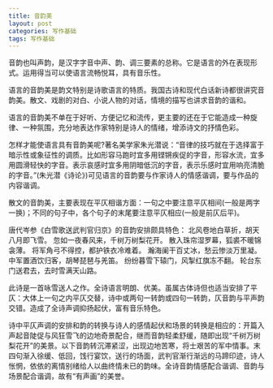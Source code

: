 ```yaml
---
title: 音韵美
layout: post
categories: 写作基础
tags: 写作基础
---
```


音韵也叫声韵，是汉字字音中声、韵、调三要素的总称。它是语言的外在表现形式。运用得当可以使语言流畅悦耳，具有音乐性。

语言的音韵美是韵文特别是诗歌语言的特质。我国古诗和现代白话新诗都很讲究音韵美。散文、戏剧的对白、小说人物的对话，情境的描写也讲求音韵的谐和。

语言的音韵美不单在于好听、方便记忆和流传，更主要的还在于它能造成一种旋律、一种氛围，充分地表达作家特别是诗人的情绪，增添诗文的抒情色彩。

怎样才能使语言具有音韵美呢?著名美学家朱光潜说：“音律的技巧就在于选择富于暗示性或象征性的调质。比如形容马跑时宜多用铿锵疾促的字音，形容水流，宜多用圆滑轻快的字音。表示哀感时宜多用阴暗低沉的字音，表示乐感时宜用响亮清脆的字音。”(朱光潜《诗论》)可见语言的音韵要与作家诗人的情感谐调，要与作品的内容谐调。

散文的音韵美，主要表现在平仄相谐方面：一句之中要注意平仄相间(一般是两字一换)；不同的句子中，各个句子的末尾要注意平仄相应(一般是前仄后平)。

唐代岑参《白雪歌送武判官归京》的音韵安排颇具特色：
北风卷地白草折，胡天八月即飞雪。
忽如一夜春风来，千树万树梨花开。
散入珠帘湿罗幕，狐裘不暖锦衾薄。
将军角弓不得控，都护铁衣冷难着。
瀚海阑干百丈冰，愁云惨淡万里凝。
中军置酒饮归客，胡琴琵琶与羌笛。
纷纷暮雪下辕门，风掣红旗冻不翻。
轮台东门送君去，去时雪满天山路。

此诗是一首咏雪送人之作。全诗语言明朗、优美。虽属古体诗但也适当安排了平仄：大体上一句之内平仄交替，诗中或两句一转韵或四句一转韵，仄音韵与平声韵交错。造成了全诗声调抑扬起伏，富有音乐特色。

诗中平仄声调的安排和韵的转换与诗人的感情起伏和场景的转换是相应的：开篇入声起音陡促与风狂雪飞的边地奇景配合，继而音韵轻柔舒缓，随即出现“千树万树梨花开”的美景。以下音韵转沉滞紧涩，出现边地苦寒，将士艰苦的军中情事。末四句渐入徐缓、低回，饯行宴饮，送行的场面，武判官渐行渐远的马蹄印迹，诗人怅惘，依依的离情别绪给人以曲终情未已的韵味。全诗音韵情感配合谐调、音韵与场景配合谐调，故有“有声画”的美誉。 